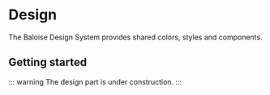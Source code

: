 # Design

The Baloise Design System provides shared colors, styles and components.

## Getting started

::: warning
The design part is under construction.
:::
